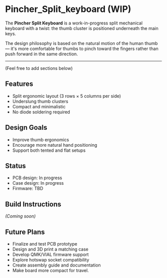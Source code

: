 # Pincher\_Split\_keyboard (WIP)

The **Pincher Split Keyboard** is a work-in-progress split mechanical keyboard with a twist: the thumb cluster is positioned underneath the main keys.

The design philosophy is based on the natural motion of the human thumb — it's more comfortable for thumbs to pinch toward the fingers rather than push forward in the same direction.

---

(Feel free to add sections below)

## Features

- Split ergonomic layout (3 rows × 5 columns per side)
- Underslung thumb clusters
- Compact and minimalistic
- No diode soldering required

## Design Goals

- Improve thumb ergonomics
- Encourage more natural hand positioning
- Support both tented and flat setups

## Status

- PCB design: In progress
- Case design: In progress
- Firmware: TBD

## Build Instructions

*(Coming soon)*

## Future Plans

- Finalize and test PCB prototype
- Design and 3D print a matching case
- Develop QMK/VIAL firmware support
- Explore hotswap socket compatibility
- Create assembly guide and documentation
- Make board more compact for travel.
